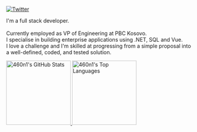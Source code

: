 [![Twitter](https://img.shields.io/badge/-LinkedIn-006BAD?style=flat-square&logo=linkedin&logoColor=white)](https://www.linkedin.com/in/460n1/)

I'm a full stack developer.<br/><br/>Currently employed as VP of Engineering at PBC Kosovo.<br/>
I specialise in building enterprise applications using .NET, SQL and Vue.<br/>
I love a challenge and I'm skilled at progressing from a simple proposal into a well-defined, coded, and tested solution.


<a href="https://github.com/460n1">
    <img height="173em" src="https://github-readme-stats.vercel.app/api?username=460n1&show_icons=true&theme=github_dark" alt="460n1's GitHub Stats"/>
    <img height="173em" src="https://github-readme-stats.vercel.app/api/top-langs/?username=460n1&theme=github_dark&layout=compact" alt="460n1's Top Languages"/>
</a>
